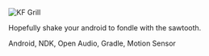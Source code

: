 
![KF Grill](http://bareserestaurantesdecuritiba.com/wp-content/uploads/2013/08/178755_308931952533111_23022315_o.jpg "KF Grill")

Hopefully shake your android to fondle with the sawtooth.

Android, NDK, Open Audio, Gradle, Motion Sensor

